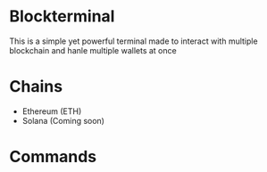 # Blockterminal
This is a simple yet powerful terminal made to interact with multiple blockchain and hanle multiple wallets at once

# Chains
- Ethereum (ETH)
- Solana (Coming soon)

# Commands